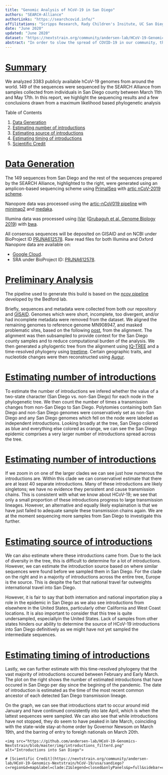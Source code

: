 ```yaml
---
title: "Genomic Analysis of hCoV-19 in San Diego"
authors: "SEARCH-Alliance"
authorLinks: "https://searchcovid.info/"
affilitations: "Scripps Research, Rady Children's Insitute, UC San Diego"
date: "June 2020"
updated: "June 2020"
dataset: "https://nextstrain.org/community/andersen-lab/HCoV-19-Genomics-Nextstrain/hCoV-19/usa/sandiego"
abstract: "In order to slow the spread of COVID-19 in our community, the SEARCH Alliance is sequencing virus samples from healthcare workers and utilizing publicly available genomic data to track the spread and evolution of hCoV-19."
---
```


# [Summary](https://nextstrain.org/community/andersen-lab/HCoV-19-Genomics-Nextstrain/hCoV-19/usa/sandiego?c=region&d=tree&legend=open&onlyPanels&p=full&sidebar=closed)

We analyzed 3383 publicly available hCoV-19 genomes from around the world. 149 of the sequences were sequenced by the SEARCH Alliance from samples collected from individuals in San Diego county between March 11th and May 17th. In this report, we highlight the sequencing results and a few conclusions drawn from a maximum likelihood based phylogenetic analysis  

Table of Contents  
1. [Data Generation](https://nextstrain.org/community/narratives/andersen-lab/HCoV-19-Genomics-Nextstrain?n=3)
2. [Estimating number of introductions](://nextstrain.org/community/narratives/andersen-lab/HCoV-19-Genomics-Nextstrain?n=4)
3. [Estimating source of introductions](https://nextstrain.org/community/narratives/andersen-lab/HCoV-19-Genomics-Nextstrain?n=6)
4. [Estimating timing of introductions](https://nextstrain.org/community/narratives/andersen-lab/HCoV-19-Genomics-Nextstrain?n=7)
5. [Scientific Credit](https://nextstrain.org/community/narratives/andersen-lab/HCoV-19-Genomics-Nextstrain?n=8)

# [Data Generation](https://nextstrain.org/community/andersen-lab/HCoV-19-Genomics-Nextstrain/hCoV-19/usa/sandiego?c=region&d=tree&f_location=San%20Diego&legend=open&onlyPanels&p=full&sidebar=closed)
The 149 sequences from San Diego and the rest of the sequences prepared by the SEARCH Alliance, highlighted to the right, were generated using an amplicon-based sequencing scheme using [PrimalSeq](https://www.nature.com/articles/nprot.2017.066) with [artic nCoV-2019 scheme](https://github.com/artic-network/artic-ncov2019/tree/master/primer_schemes/nCoV-2019).  

Nanopore data was processed using the [artic-nCoV019 pipeline](https://github.com/artic-network/artic-ncov2019) with [minimap2](https://github.com/lh3/minimap2) and [medaka](https://github.com/nanoporetech/medaka).  

Illumina data was processed using [iVar](https://github.com/andersen-lab/ivar) ([Grubaguh et al. Genome Biology 2019](https://genomebiology.biomedcentral.com/articles/10.1186/s13059-018-1618-7)) with [bwa](https://github.com/lh3/bwa).  


All consensus sequences will be deposited on GISAID and on NCBI under BioProject ID [PRJNA612578](https://www.ncbi.nlm.nih.gov/bioproject/612578). Raw read files for both Illumina and Oxford Nanopore data are available on:  

* [Google Cloud](https://console.cloud.google.com/storage/browser/andersen-lab_hcov-19-genomics).  
* SRA under BioProject ID: [PRJNA612578](https://www.ncbi.nlm.nih.gov/bioproject/612578).  

# [Preliminary Analysis](https://nextstrain.org/community/andersen-lab/HCoV-19-Genomics-Nextstrain/hCoV-19/usa/sandiego?c=region&d=tree&f_location=San%20Diego&legend=open&onlyPanels&p=full&sidebar=closed)
The pipeline used to generate this build is based on the [ncov pipeline](https://github.com/nextstrain/ncov) developed by the Bedford lab.  

Briefly, sequences and metadata were collected from both our repository and [GISAID](https://gisaid.org/). Genomes which were short, incomplete, too divergent, and/or had incomplete metadata were removed from the dataset. We aligned the remaining genomes to reference genome MN908947, and masked problematic sites, based on the following [post](https://virological.org/t/issues-with-sars-cov-2-sequencing-data/473), from the alignment. The alignment was then subsampled to provide context for the San Diego county samples and to reduce computational burden of the analysis. We then generated a phylogentic tree from the alignment using [IQ-TREE](http://www.iqtree.org/) and a time-resolved phylogeny using [treetime](https://github.com/neherlab/treetime). Certain geographic traits, and nucleotide changes were then reconstructed using [Augur](https://github.com/nextstrain/augur).  

# [Estimating number of introductions](https://nextstrain.org/community/andersen-lab/HCoV-19-Genomics-Nextstrain/hCoV-19/usa/sandiego?c=focal&d=tree&f_location=San%20Diego&p=full&sidebar=closed&legend=closed)
To estimate the number of introductions we infered whether the value of a two-state character (San Diego vs. non-San Diego) for each node in the phylogenetic tree. We then count the number of times a transmission changes from non-San Diego to San Diego. Polytomies containing both San Diego and non-San Diego genomes were conservatively set as non-San Diego and any San Diego genomes which fell on the node were labeled as independent introductions. Looking broadly at the tree, San Diego colored as blue and everything else colored as orange, we can see the San Diego epidemic comprises a very larger number of introductions spread across the tree.  

# [Estimating number of introductions](https://nextstrain.org/community/andersen-lab/HCoV-19-Genomics-Nextstrain/hCoV-19/usa/sandiego?c=focal&d=tree&f_location=San%20Diego&label=clade:Z1&legend=closed&m=div&onlyPanels&p=full&sidebar=closed)
If we zoom in on one of the larger clades we can see just how numerous the introductions are. Within this clade we can conservativel estimate that there are at least 40 separate introductions. Many of these introductions are likely singletons; we have no evidence they persistent and cause transmission chains. This is consistent with what we know about HCoV-19; we see that only a small proportion of these introductions progress to large transmission lineages. However, an alternative and equally likely explaination is that we have just failed to adequate sample these transmission chains again. We are at the moment sequencing more samples from San Diego to investigate this further.  

# [Estimating source of introductions](https://nextstrain.org/community/andersen-lab/HCoV-19-Genomics-Nextstrain/hCoV-19/usa/sandiego?c=region&d=tree&p=full&sidebar=closed&legend=closed&onlyPanels&label=clade:Z2)
We can also estimate where these introductions came from. Due to the lack of diversity in the tree, this is difficult to determine for a lot of introductions. However, we can estimate the introduction source based on where similar sequences were found before we sampled them in San Diego. For the clade on the right and in a majority of introductions across the entire tree, Europe is the source. This is despite the fact that national travel far outweights international travel into San Diego.  


However, it is fair to say that both internation and national importation play a role in the epidemic in San Diego as we also see introductions from elsewhere in the United States, particularly other California and West Coast locations. It is also important to consider that this tree is quite undersampled, especiallyin the United States. Lack of samples from other states hinders our ability to determine the source of HCoV-19 introductions into San Diego definitively as we might have not yet sampled the intermediate sequences.

# [Estimating timing of introductions](https://nextstrain.org/community/andersen-lab/HCoV-19-Genomics-Nextstrain/hCoV-19/usa/sandiego)
Lastly, we can further estimate with this time-resolved phylogeny that the vast majority of introductions occured between February and Early March. The plot on the right shows the number of estimated introductions that have occured in San Diego per day since the begining of the pandemic. The date of introduction is estimated as the time of the most recent common ancestor of each detected San Diego transmission lineage.  

On the graph, we can see that introductions start to occur around mid January and have continued consistently into late April, which is when the lattest sequences were sampled. We can also see that while introductions have not stopped, they do seem to have peaked in late March, coinciding with the state-wide stay-at-home order by Governor Newsom on March 19th, and the barring of entry to foreigh nationals on March 20th.  

```auspiceMainDisplayMarkdown
<img src="https://github.com/andersen-lab/HCoV-19-Genomics-Nextstrain/blob/master/img/introductions_filterd.png" alt="Introductions into San Diego">

# [Scientific Credit](https://nextstrain.org/community/andersen-lab/HCoV-19-Genomics-Nextstrain/hCoV-19/usa/sandiego?c=region&d=map&label=clade:Z1&legend=closed&onlyPanels&p=full&sidebar=closed)

```
